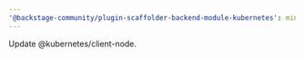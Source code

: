 ```yaml
---
'@backstage-community/plugin-scaffolder-backend-module-kubernetes': minor
---
```


Update @kubernetes/client-node.
